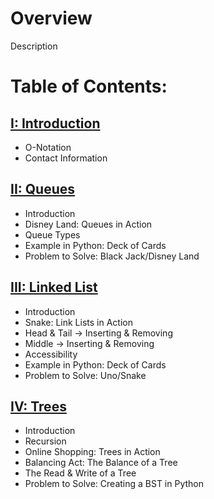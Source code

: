 # Overview

Description

# Table of Contents:

## [I: Introduction](https://github.com/tylerdonison/CSE212-Final/blob/main/0-welcome.md)
* O-Notation
* Contact Information

## [II: Queues](https://github.com/tylerdonison/CSE212-Final/blob/main/1-queues.md)
* Introduction
* Disney Land: Queues in Action
* Queue Types
* Example in Python: Deck of Cards
* Problem to Solve: Black Jack/Disney Land

## [III: Linked List](https://github.com/tylerdonison/CSE212-Final/blob/main/2-linked_list.md)
* Introduction
* Snake: Link Lists in Action
* Head & Tail -> Inserting & Removing
* Middle -> Inserting & Removing
* Accessibility
* Example in Python: Deck of Cards
* Problem to Solve: Uno/Snake

## [IV: Trees](https://github.com/tylerdonison/CSE212-Final/blob/main/3-trees.md)
* Introduction
* Recursion
* Online Shopping: Trees in Action
* Balancing Act: The Balance of a Tree
* The Read & Write of a Tree
* Problem to Solve: Creating a BST in Python
